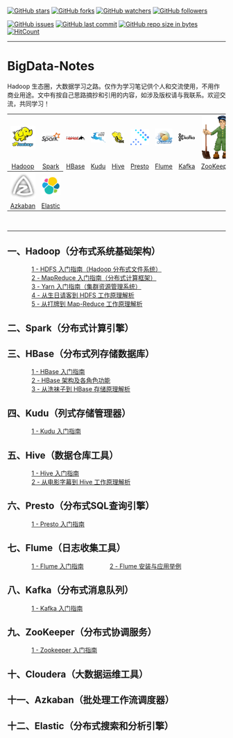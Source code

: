 [![GitHub stars](https://img.shields.io/github/stars/Jerome-LJ/BigData-Notes.svg?style=social&label=Stars)](https://github.com/Jerome-LJ/BigData-Notes/stargazers)
[![GitHub forks](https://img.shields.io/github/forks/Jerome-LJ/BigData-Notes.svg?style=social&label=Fork)](https://github.com/Jerome-LJ/BigData-Notes/network/members)
[![GitHub watchers](https://img.shields.io/github/watchers/Jerome-LJ/BigData-Notes.svg?style=social&label=Watch)](https://github.com/Jerome-LJ/BigData-Notes/watchers)
[![GitHub followers](https://img.shields.io/github/followers/Jerome-LJ.svg?style=social&label=Follow)](https://github.com/Jerome-LJ?tab=following)

[![GitHub issues](https://img.shields.io/github/issues/Jerome-LJ/BigData-Notes.svg)](https://github.com/Jerome-LJ/BigData-Notes/issues)
[![GitHub last commit](https://img.shields.io/github/last-commit/Jerome-LJ/BigData-Notes.svg)](https://github.com/Jerome-LJ/BigData-Notes/commits)
[![GitHub repo size in bytes](https://img.shields.io/github/repo-size/Jerome-LJ/BigData-Notes.svg)](https://github.com/Jerome-LJ/BigData-Notes)
[![HitCount](https://hits.b3log.org/Jerome-LJ/BigData-Notes.svg)](https://github.com/Jerome-LJ/BigData-Notes)

---

# BigData-Notes
Hadoop 生态圈，大数据学习之路。仅作为学习笔记供个人和交流使用，不用作商业用途。文中有按自己思路摘抄和引用的内容，如涉及版权请与我联系。欢迎交流，共同学习！

<table>
    <tr>
      <th><img width="70px" src="images/logo/hadoop.logo.png"></th>
      <th><img width="70px" src="images/logo/spark-logo.png"></th>
      <th><img width="70px" src="images/logo/hbase-logo.png"></th>
      <th><img width="70px" src="images/logo/kudu-logo.png"></th>
      <th><img width="70px" src="images/logo/hive-logo.png"></th>
      <th><img width="70px" src="images/logo/presto-logo.png"></th>
      <th><img width="70px" src="images/logo/flume-logo.png"></th>
      <th><img width="70px" src="images/logo/kafka-logo.png"></th>
      <th><img width="70px" src="images/logo/zookeeper-logo.png"></th>
      <th><img width="70px" src="images/logo/cloudera-logo.png"></th>
    </tr>
    <tr>
      <td align="center"><a href="#一hadoop分布式系统基础架构">Hadoop</a></td>
      <td align="center"><a href="#二spark分布式计算引擎">Spark</a></td>
      <td align="center"><a href="#三hbase分布式列存储数据库">HBase</a></td>
      <td align="center"><a href="#四kudu列式存储管理器">Kudu</a></td>
      <td align="center"><a href="#五hive数据仓库工具">Hive</a></td>
      <td align="center"><a href="#六presto分布式sql查询引擎">Presto</a></td>
      <td align="center"><a href="#七flume日志收集工具">Flume</a></td>
      <td align="center"><a href="#八kafka分布式消息队列">Kafka</a></td>
      <td align="center"><a href="#九zookeeper分布式协调服务">ZooKeeper</a></td>
      <td align="center"><a href="#十cloudera大数据运维工具">Cloudera</a></td>
    </tr>
    <tr>
      <th><img width="70px" src="images/logo/azkaban-logo.png"></th>
      <th><img width="70px" src="images/logo/elastic-logo.png"></th>
    </tr>
    <tr>
      <td align="center"><a href="#十一azkaban批处理工作流调度器">Azkaban</a></td>
      <td align="center"><a href="#十二elastic分布式搜索和分析引擎">Elastic</a></td>
    </tr>
  </table>
<br/>

---

## 一、Hadoop（分布式系统基础架构）
&emsp;&emsp;&emsp;&emsp;[1 - HDFS 入门指南（Hadoop 分布式文件系统）](./Hadoop/1--HDFS入门指南--Hadoop分布式文件系统.md)<br/>
&emsp;&emsp;&emsp;&emsp;[2 - MapReduce 入门指南（分布式计算框架）](./Hadoop/2--MapReduce入门指南--分布式计算框架.md)<br/>
&emsp;&emsp;&emsp;&emsp;[3 - Yarn 入门指南（集群资源管理系统）](./Hadoop/3--Yarn入门指南--集群资源管理系统.md)<br/>
&emsp;&emsp;&emsp;&emsp;[4 - 从生日请客到 HDFS 工作原理解析](./Hadoop/4--从生日请客到HDFS工作原理解析.md)<br/>
&emsp;&emsp;&emsp;&emsp;[5 - 从打牌到 Map-Reduce 工作原理解析](./Hadoop/5--从打牌到Map-Reduce工作原理解析.md)
## 二、Spark（分布式计算引擎）
## 三、HBase（分布式列存储数据库）
&emsp;&emsp;&emsp;&emsp;[1 - HBase 入门指南](./HBase/1--HBase入门指南.md)<br/>
&emsp;&emsp;&emsp;&emsp;[2 - HBase 架构及各角色功能](./HBase/2--HBase架构及各角色功能.md)<br/>
&emsp;&emsp;&emsp;&emsp;[3 - 从洗袜子到 HBase 存储原理解析](./HBase/3--从洗袜子到HBase存储原理解析.md)<br/>
## 四、Kudu（列式存储管理器）
&emsp;&emsp;&emsp;&emsp;[1 - Kudu 入门指南](./Kudu/1--Kudu入门指南.md)
## 五、Hive（数据仓库工具）
&emsp;&emsp;&emsp;&emsp;[1 - Hive 入门指南](./Hive/1--Hive门指南.md)<br/>
&emsp;&emsp;&emsp;&emsp;[2 - 从电影字幕到 Hive 工作原理解析](./Hive/2--从电影字幕到Hive工作原理解析.md)
## 六、Presto（分布式SQL查询引擎）
&emsp;&emsp;&emsp;&emsp;[1 - Presto 入门指南](./Presto/1--Presto入门指南.md)
## 七、Flume（日志收集工具）
&emsp;&emsp;&emsp;&emsp;[1 - Flume 入门指南](./Flume/1--Flume入门指南.md)
&emsp;&emsp;&emsp;&emsp;[2 - Flume 安装与应用举例](./Flume/2--Flume安装与应用举例.md)
## 八、Kafka（分布式消息队列）
&emsp;&emsp;&emsp;&emsp;[1 - Kafka 入门指南](./Kafka/1--Kafka入门指南.md)
## 九、ZooKeeper（分布式协调服务）
&emsp;&emsp;&emsp;&emsp;[1 - Zookeeper 入门指南](./Zookeeper/1--Zookeeper入门指南.md)
## 十、Cloudera（大数据运维工具）
## 十一、Azkaban（批处理工作流调度器）
## 十二、Elastic（分布式搜索和分析引擎）
